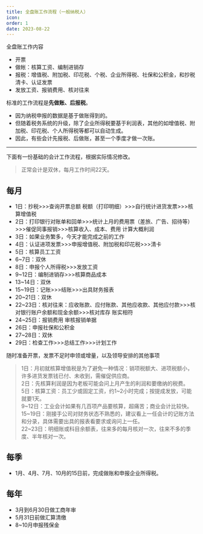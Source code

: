 ```yaml
---
title: 全盘账工作流程（一般纳税人）
icon: 
order: 1
date: 2023-08-22
---
```


全盘账工作内容

- 开票
- 做帐：核算工资、编制进销存
- 报税：增值税、附加税、印花税、个税、企业所得税、社保和公积金，和抄税清卡、认证发票
- 发放工资、报销费用、核对往来

标准的工作流程是**先做账、后报税**。

- 因为纳税申报的数据是基于做账得到的。
- 但随着税务系统的升级，除了企业所得税要基于利润表，其他的如增值税、附加税、印花税、个人所得税等都可以自动生成。
- 因此，有些会计先报税、后做账，甚至一个季度才做一次账。

---

下面有一份基础的会计工作流程，根据实际情况修改。

> 正常会计是双休，每月工作时间22天。

## 每月

- 1日：抄税>>>查询开票总额 税额（打印明细）>>>自行统计进货发票>>>核算增值税
- 2日：打印银行对账单和回单>>>统计上月的费用票（差旅、广告、招待等）>>>催促同事报销>>>核算收入、成本、费用 计算大概利润
- 3日：如果业务繁多，今天才能完成之前的工作
- 4日：认证进项发票>>>申报增值税、附加税和印花税>>>清卡
- 5日：核算员工工资
- 6~7日：双休
- 8日：申报个人所得税>>>发放工资
- 9~12日：编制进销存>>>核算商品成本
- 13~14日：双休
- 15~19日：记账>>>结账>>>出具财务报表
- 20~21日：双休
- 22~23日：核对往来：应收账款、应付账款、其他应收款、其他应付款>>>核对银行账户余额和现金余额>>>核对库存 账实相符
- 24~25日：报销费用 审核报销单据
- 26日：申报社保和公积金
- 27~28日：双休
- 29日：检查工作>>>总结工作>>>计划工作

随时准备开票，发票不足时申领或增量，以及领导安排的其他事项

> 1日：月初就核算增值税是为了避免一种情况：销项税额大、进项税额小，许多进货发票钱已付、未收到，需催促供应商。  
2日：先核算利润是因为老板可能会问上月产生的利润和要缴纳的税费。  
5日：核算工资：员工少或固定工资，约1~2小时完成；按提成发放，可能就要1天。  
9~12日：工业会计如果有几百项产品要核算，超痛苦；商业会计比较快。  
15~19日：刚接手公司对财务状态不熟悉的，建议看上一任会计的记账方法和分录，具体需要出具的报表看要求或询问上一任。  
22~23日：明细账或科目余额表，往来多的每月核对一次，往来不多的季度、半年核对一次。

## 每季

- 1月、4月、7月、10月的15日前，完成做账和申报企业所得税。

## 每年

- 3月到6月30日做工商年审
- 5月31日前做汇算清缴
- 8~10月申报残保金
